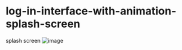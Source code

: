# log-in-interface-with-animation-splash-screen

splash screen 
![image](https://user-images.githubusercontent.com/102316710/192763183-202c290d-2916-402a-8770-eb6a0e8d7fcb.png)
